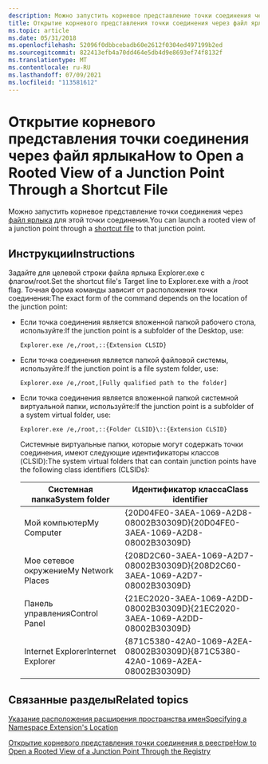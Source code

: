 ```yaml
---
description: Можно запустить корневое представление точки соединения через файл ярлыка для этой точки соединения.
title: Открытие корневого представления точки соединения через файл ярлыка
ms.topic: article
ms.date: 05/31/2018
ms.openlocfilehash: 52096f0dbbcebadb60e2612f0304ed497199b2ed
ms.sourcegitcommit: 822413efb4a70dd464e5db4d9e8693ef74f8132f
ms.translationtype: MT
ms.contentlocale: ru-RU
ms.lasthandoff: 07/09/2021
ms.locfileid: "113581612"
---
```

# <a name="how-to-open-a-rooted-view-of-a-junction-point-through-a-shortcut-file"></a><span data-ttu-id="f7dd5-103">Открытие корневого представления точки соединения через файл ярлыка</span><span class="sxs-lookup"><span data-stu-id="f7dd5-103">How to Open a Rooted View of a Junction Point Through a Shortcut File</span></span>

<span data-ttu-id="f7dd5-104">Можно запустить корневое представление точки соединения через [файл ярлыка](./links.md) для этой точки соединения.</span><span class="sxs-lookup"><span data-stu-id="f7dd5-104">You can launch a rooted view of a junction point through a [shortcut file](./links.md) to that junction point.</span></span>

## <a name="instructions"></a><span data-ttu-id="f7dd5-105">Инструкции</span><span class="sxs-lookup"><span data-stu-id="f7dd5-105">Instructions</span></span>


<span data-ttu-id="f7dd5-106">Задайте для целевой строки файла ярлыка Explorer.exe с флагом/root.</span><span class="sxs-lookup"><span data-stu-id="f7dd5-106">Set the shortcut file's Target line to Explorer.exe with a /root flag.</span></span> <span data-ttu-id="f7dd5-107">Точная форма команды зависит от расположения точки соединения:</span><span class="sxs-lookup"><span data-stu-id="f7dd5-107">The exact form of the command depends on the location of the junction point:</span></span>

-   <span data-ttu-id="f7dd5-108">Если точка соединения является вложенной папкой рабочего стола, используйте:</span><span class="sxs-lookup"><span data-stu-id="f7dd5-108">If the junction point is a subfolder of the Desktop, use:</span></span>

    ``` syntax
    Explorer.exe /e,/root,::{Extension CLSID}
    ```

-   <span data-ttu-id="f7dd5-109">Если точка соединения является папкой файловой системы, используйте:</span><span class="sxs-lookup"><span data-stu-id="f7dd5-109">If the junction point is a file system folder, use:</span></span>

    ``` syntax
    Explorer.exe /e,/root,[Fully qualified path to the folder]
    ```

-   <span data-ttu-id="f7dd5-110">Если точка соединения является вложенной папкой системной виртуальной папки, используйте:</span><span class="sxs-lookup"><span data-stu-id="f7dd5-110">If the junction point is a subfolder of a system virtual folder, use:</span></span>

    ``` syntax
    Explorer.exe /e,/root,::{Folder CLSID}\::{Extension CLSID}
    ```

    <span data-ttu-id="f7dd5-111">Системные виртуальные папки, которые могут содержать точки соединения, имеют следующие идентификаторы классов (CLSID):</span><span class="sxs-lookup"><span data-stu-id="f7dd5-111">The system virtual folders that can contain junction points have the following class identifiers (CLSIDs):</span></span>

    

    | <span data-ttu-id="f7dd5-112">Системная папка</span><span class="sxs-lookup"><span data-stu-id="f7dd5-112">System folder</span></span>     | <span data-ttu-id="f7dd5-113">Идентификатор класса</span><span class="sxs-lookup"><span data-stu-id="f7dd5-113">Class identifier</span></span>                       |
    |-------------------|----------------------------------------|
    | <span data-ttu-id="f7dd5-114">Мой компьютер</span><span class="sxs-lookup"><span data-stu-id="f7dd5-114">My Computer</span></span>       | <span data-ttu-id="f7dd5-115">{20D04FE0-3AEA-1069-A2D8-08002B30309D}</span><span class="sxs-lookup"><span data-stu-id="f7dd5-115">{20D04FE0-3AEA-1069-A2D8-08002B30309D}</span></span> |
    | <span data-ttu-id="f7dd5-116">Мое сетевое окружение</span><span class="sxs-lookup"><span data-stu-id="f7dd5-116">My Network Places</span></span> | <span data-ttu-id="f7dd5-117">{208D2C60-3AEA-1069-A2D7-08002B30309D}</span><span class="sxs-lookup"><span data-stu-id="f7dd5-117">{208D2C60-3AEA-1069-A2D7-08002B30309D}</span></span> |
    | <span data-ttu-id="f7dd5-118">Панель управления</span><span class="sxs-lookup"><span data-stu-id="f7dd5-118">Control Panel</span></span>     | <span data-ttu-id="f7dd5-119">{21EC2020-3AEA-1069-A2DD-08002B30309D}</span><span class="sxs-lookup"><span data-stu-id="f7dd5-119">{21EC2020-3AEA-1069-A2DD-08002B30309D}</span></span> |
    | <span data-ttu-id="f7dd5-120">Internet Explorer</span><span class="sxs-lookup"><span data-stu-id="f7dd5-120">Internet Explorer</span></span> | <span data-ttu-id="f7dd5-121">{871C5380-42A0-1069-A2EA-08002B30309D}</span><span class="sxs-lookup"><span data-stu-id="f7dd5-121">{871C5380-42A0-1069-A2EA-08002B30309D}</span></span> |

    

     

## <a name="related-topics"></a><span data-ttu-id="f7dd5-122">Связанные разделы</span><span class="sxs-lookup"><span data-stu-id="f7dd5-122">Related topics</span></span>

<dl> <dt>

[<span data-ttu-id="f7dd5-123">Указание расположения расширения пространства имен</span><span class="sxs-lookup"><span data-stu-id="f7dd5-123">Specifying a Namespace Extension's Location</span></span>](nse-junction.md)
</dt> <dt>

[<span data-ttu-id="f7dd5-124">Открытие корневого представления точки соединения в реестре</span><span class="sxs-lookup"><span data-stu-id="f7dd5-124">How to Open a Rooted View of a Junction Point Through the Registry</span></span>](how-to-use-a-junction-point-to-open-a-rooted-view.md)
</dt> </dl>

 

 
